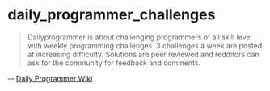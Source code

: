 # daily_programmer_challenges

>Dailyprogrammer is about challenging programmers of all skill level with weekly programming challenges. 3 challenges a week are posted at increasing difficulty. Solutions are peer reviewed and redditors can ask for the community for feedback and comments.

-- [Daily Programmer Wiki](http://www.reddit.com/r/dailyprogrammer/wiki/index)

